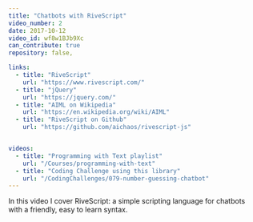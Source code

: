 ```yaml
---
title: "Chatbots with RiveScript"
video_number: 2
date: 2017-10-12
video_id: wf8w1BJb9Xc
can_contribute: true
repository: false,

links:
  - title: "RiveScript"
    url: "https://www.rivescript.com/"
  - title: "jQuery"
    url: "https://jquery.com/"
  - title: "AIML on Wikipedia"
    url: "https://en.wikipedia.org/wiki/AIML"
  - title: "RiveScript on Github"
    url: "https://github.com/aichaos/rivescript-js"


videos:
  - title: "Programming with Text playlist"
    url: "/Courses/programming-with-text"
  - title: "Coding Challenge using this library"
    url: "/CodingChallenges/079-number-guessing-chatbot"
---
```


In this video I cover RiveScript: a simple scripting language for chatbots with a friendly, easy to learn syntax.

